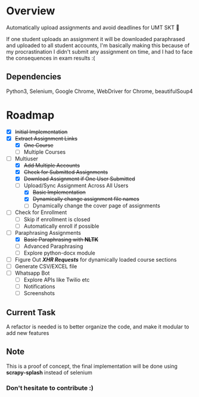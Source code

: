 

# Overview
Automatically upload assignments and avoid deadlines for UMT SKT 🙂 <br>

If one student uploads an assignment it will be downloaded paraphrased and uploaded to all student accounts, I'm basically making this because of my procrastination I didn't submit any assignment on time, and I had to face the consequences in exam results :(


<h2> Dependencies </h2>
Python3,
Selenium,
Google Chrome,
WebDriver for Chrome,
beautifulSoup4


<br>


# Roadmap

- [x] ~~Initial Implementation~~
- [x] ~~Extract Assignment Links~~
  - [x] ~~One Course~~
  - [ ] Multiple Courses
- [ ] Multiuser
  - [x] ~~Add Multiple Accounts~~ 
  - [x] ~~Check for Submitted Assignments~~
  - [x] ~~Download Assignment if One User Submitted~~
  - [ ] Upload/Sync Assignment Across All Users
    - [x] ~~Basic Implementation~~
    - [x] ~~Dynamically change assignment file names~~
    - [ ] Dynamically change the cover page of assignments
- [ ] Check for Enrollment
  - [ ] Skip if enrollment is closed
  - [ ] Automatically enroll if possible
- [ ] Paraphrasing Assignments
  - [x] ~~Basic Paraphrasing with <b>NLTK</b>~~
  - [ ] Advanced Paraphrasing 
  - [ ] Explore python-docx module
- [ ] Figure Out <i><b>XHR Requests</b></i> for dynamically loaded course sections
- [ ] Generate CSV/EXCEL file
- [ ] Whatsapp Bot
  - [ ] Explore APIs like Twilio etc
  - [ ] Notifications
  - [ ] Screenshots

 <h2> Current Task </h2>
 
A refactor is needed is to better organize the code, and make it modular to add new features <h2> Note </h2>
 This is a proof of concept, the final implementation will be done using <b>scrapy-splash</b> instead of selenium

<h3> Don't hesitate to contribute :) </h3>
